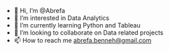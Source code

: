 - 👋 Hi, I’m @Abrefa
- 👀 I’m interested in Data Analytics 
- 🌱 I’m currently learning Python and Tableau
- 💞️ I’m looking to collaborate on Data related projects
- 📫 How to reach me abrefa.benneh@gmail.com

<!---
Abrefa/Abrefa is a ✨ special ✨ repository because its `README.md` (this file) appears on your GitHub profile.
You can click the Preview link to take a look at your changes.
--->
